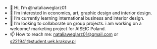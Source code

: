 - 👋 Hi, I’m @nataliaweglarz01
- 👀 I’m interested in economics, art, graphic design and interior design.
- 🌱 I’m currently learning international business and interior design.
- 💞️ I’m looking to collaborate on group projects. i am working on a welcome/ marketing project for AISEIC Poland.
- 📫 How to reach me: nataliaweglarz01@gmail.com or s221941@student.uek.krakow.pl

<!---
nataliaweglarz01/nataliaweglarz01 is a ✨ special ✨ repository because its `README.md` (this file) appears on your GitHub profile.
You can click the Preview link to take a look at your changes.
--->
